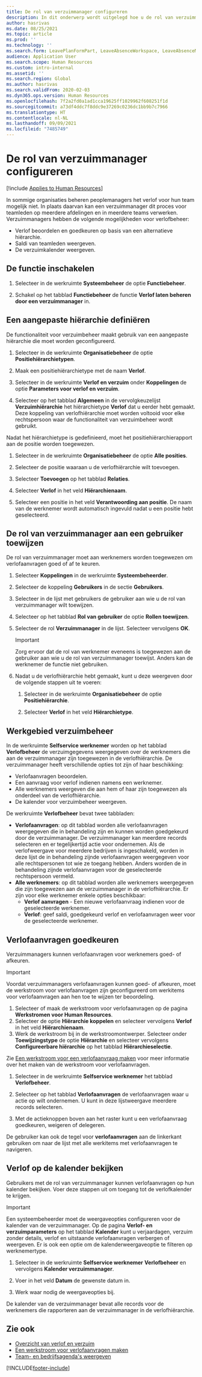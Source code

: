 ```yaml
---
title: De rol van verzuimmanager configureren
description: In dit onderwerp wordt uitgelegd hoe u de rol van verzuimmanager kunt instellen voor het beheren van werknemersverzuim.
author: hasrivas
ms.date: 08/25/2021
ms.topic: article
ms.prod: ''
ms.technology: ''
ms.search.form: LeavePlanFormPart, LeaveAbsenceWorkspace, LeaveAbsenceManager
audience: Application User
ms.search.scope: Human Resources
ms.custom: intro-internal
ms.assetid: ''
ms.search.region: Global
ms.author: hasrivas
ms.search.validFrom: 2020-02-03
ms.dyn365.ops.version: Human Resources
ms.openlocfilehash: 7f2a2fd0a1ad1cca19625ff1029962f608251f1d
ms.sourcegitcommit: a73df4ddc7f8ddc9e37269c0236dc1bb9b7c7966
ms.translationtype: HT
ms.contentlocale: nl-NL
ms.lasthandoff: 09/09/2021
ms.locfileid: "7485749"
---
```

# <a name="configure-the-absence-manager-role"></a>De rol van verzuimmanager configureren

[!include [Applies to Human Resources](../includes/applies-to-hr.md)]

In sommige organisaties beheren peoplemanagers het verlof voor hun team mogelijk niet. In plaats daarvan kan een verzuimmanager dit proces voor teamleden op meerdere afdelingen en in meerdere teams verwerken. Verzuimmanagers hebben de volgende mogelijkheden voor verlofbeheer:

- Verlof beoordelen en goedkeuren op basis van een alternatieve hiërarchie.
- Saldi van teamleden weergeven.
- De verzuimkalender weergeven.

## <a name="turn-on-the-feature"></a>De functie inschakelen

1. Selecteer in de werkruimte **Systeembeheer** de optie **Functiebeheer**.

2. Schakel op het tabblad **Functiebeheer** de functie **Verlof laten beheren door een verzuimmanager** in.

## <a name="define-a-custom-hierarchy"></a>Een aangepaste hiërarchie definiëren

De functionaliteit voor verzuimbeheer maakt gebruik van een aangepaste hiërarchie die moet worden geconfigureerd.

1. Selecteer in de werkruimte **Organisatiebeheer** de optie **Positiehiërarchietypen**.

2. Maak een positiehiërarchietype met de naam **Verlof**.

3. Selecteer in de werkruimte **Verlof en verzuim** onder **Koppelingen** de optie **Parameters voor verlof en verzuim**.

4. Selecteer op het tabblad **Algemeen** in de vervolgkeuzelijst **Verzuimhiërarchie** het hiërarchietype **Verlof** dat u eerder hebt gemaakt. Deze koppeling van verlofhiërarchie moet worden voltooid voor elke rechtspersoon waar de functionaliteit van verzuimbeheer wordt gebruikt.

Nadat het hiërarchietype is gedefinieerd, moet het positiehiërarchierapport aan de positie worden toegewezen.

1. Selecteer in de werkruimte **Organisatiebeheer** de optie **Alle posities**.

2. Selecteer de positie waaraan u de verlofhiërarchie wilt toevoegen.

3. Selecteer **Toevoegen** op het tabblad **Relaties**.

4. Selecteer **Verlof** in het veld **Hiërarchienaam**.

5. Selecteer een positie in het veld **Verantwoording aan positie**. De naam van de werknemer wordt automatisch ingevuld nadat u een positie hebt geselecteerd.

## <a name="assign-the-absence-manager-role-to-a-user"></a>De rol van verzuimmanager aan een gebruiker toewijzen

De rol van verzuimmanager moet aan werknemers worden toegewezen om verlofaanvragen goed of af te keuren.

1. Selecteer **Koppelingen** in de werkruimte **Systeembeheerder**.

2. Selecteer de koppeling **Gebruikers** in de sectie **Gebruikers**.

3. Selecteer in de lijst met gebruikers de gebruiker aan wie u de rol van verzuimmanager wilt toewijzen.

4. Selecteer op het tabblad **Rol van gebruiker** de optie **Rollen toewijzen**.

5. Selecteer de rol **Verzuimmanager** in de lijst. Selecteer vervolgens **OK**.

    > [!IMPORTANT]
    > Zorg ervoor dat de rol van werknemer eveneens is toegewezen aan de gebruiker aan wie u de rol van verzuimmanager toewijst. Anders kan de werknemer de functie niet gebruiken.

6. Nadat u de verlofhiërarchie hebt gemaakt, kunt u deze weergeven door de volgende stappen uit te voeren:

    1. Selecteer in de werkruimte **Organisatiebeheer** de optie **Positiehiërarchie**.
    
    2. Selecteer **Verlof** in het veld **Hiërarchietype**.

## <a name="absence-manager-workspace"></a>Werkgebied verzuimbeheer

In de werkruimte **Selfservice werknemer** worden op het tabblad **Verlofbeheer** de verzuimgegevens weergegeven over de werknemers die aan de verzuimmanager zijn toegewezen in de verlofhiërarchie. De verzuimmanager heeft verschillende opties tot zijn of haar beschikking: 
 - Verlofaanvragen beoordelen.</br>
 - Een aanvraag voor verlof indienen namens een werknemer.</br>
 - Alle werknemers weergeven die aan hem of haar zijn toegewezen als onderdeel van de verlofhiërarchie.</br>
 - De kalender voor verzuimbeheer weergeven.</br>

De werkruimte **Verlofbeheer** bevat twee tabbladen:
 - **Verlofaanvragen**: op dit tabblad worden alle verlofaanvragen weergegeven die in behandeling zijn en kunnen worden goedgekeurd door de verzuimmanager. De verzuimmanager kan meerdere records selecteren en er tegelijkertijd actie voor ondernemen. Als de verlofweergave voor meerdere bedrijven is ingeschakeld, worden in deze lijst de in behandeling zijnde verlofaanvragen weergegeven voor alle rechtspersonen tot wie ze toegang hebben. Anders worden de in behandeling zijnde verlofaanvragen voor de geselecteerde rechtspersoon vermeld. </br>
 - **Alle werknemers**: op dit tabblad worden alle werknemers weergegeven die zijn toegewezen aan de verzuimmanager in de verlofhiërarchie. Er zijn voor elke werknemer enkele opties beschikbaar:
    - **Verlof aanvragen** - Een nieuwe verlofaanvraag indienen voor de geselecteerde werknemer.</br>
    - **Verlof**: geef saldi, goedgekeurd verlof en verlofaanvragen weer voor de geselecteerde werknemer.</br>

## <a name="approve-time-off-requests"></a>Verlofaanvragen goedkeuren

Verzuimmanagers kunnen verlofaanvragen voor werknemers goed- of afkeuren. 

> [!IMPORTANT]
> Voordat verzuimmanagers verlofaanvragen kunnen goed- of afkeuren, moet de werkstroom voor verlofaanvragen zijn geconfigureerd om werkitems voor verlofaanvragen aan hen toe te wijzen ter beoordeling.
>
> 1. Selecteer of maak de werkstroom voor verlofaanvragen op de pagina **Werkstromen voor Human Resources**.
> 2. Selecteer de optie **Hiërarchie koppelen** en selecteer vervolgens **Verlof** in het veld **Hiërarchienaam**.
> 3. Werk de werkstroom bij in de werkstroomontwerper. Selecteer onder **Toewijzingstype** de optie **Hiërarchie** en selecteer vervolgens **Configureerbare hiërarchie** op het tabblad **Hiërarchieselectie**.
>
> Zie [Een werkstroom voor een verlofaanvraag maken](hr-leave-and-absence-workflow.md) voor meer informatie over het maken van de werkstroom voor verlofaanvragen.

1. Selecteer in de werkruimte **Selfservice werknemer** het tabblad **Verlofbeheer**.

2. Selecteer op het tabblad **Verlofaanvragen** de verlofaanvragen waar u actie op wilt ondernemen. U kunt in deze lijstweergave meerdere records selecteren.

3. Met de actieknoppen boven aan het raster kunt u een verlofaanvraag goedkeuren, weigeren of delegeren. 

De gebruiker kan ook de tegel voor **verlofaanvragen** aan de linkerkant gebruiken om naar de lijst met alle werkitems met verlofaanvragen te navigeren. 

## <a name="view-time-off-in-the-calendar"></a>Verlof op de kalender bekijken

Gebruikers met de rol van verzuimmanager kunnen verlofaanvragen op hun kalender bekijken. Voer deze stappen uit om toegang tot de verlofkalender te krijgen.

> [!IMPORTANT]
> Een systeembeheerder moet de weergaveopties configureren voor de kalender van de verzuimmanager. Op de pagina **Verlof- en verzuimparameters** op het tabblad **Kalender** kunt u verjaardagen, verzuim zonder details, verlof en uitstaande verlofaanvragen verbergen of weergeven. Er is ook een optie om de kalenderweergaveoptie te filteren op werknemertype.

1. Selecteer in de werkruimte **Selfservice werknemer** **Verlofbeheer** en vervolgens **Kalender verzuimmanager**.

2. Voer in het veld **Datum** de gewenste datum in.

3. Werk waar nodig de weergaveopties bij.

De kalender van de verzuimmanager bevat alle records voor de werknemers die rapporteren aan de verzuimmanager in de verlofhiërarchie.

## <a name="see-also"></a>Zie ook

- [Overzicht van verlof en verzuim](hr-leave-and-absence-overview.md)
- [Een werkstroom voor verlofaanvragen maken](hr-leave-and-absence-workflow.md)
- [Team- en bedrijfsagenda's weergeven](hr-employee-self-service-calendar.md)

[!INCLUDE[footer-include](../includes/footer-banner.md)]
